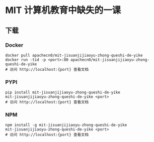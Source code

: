 # MIT 计算机教育中缺失的一课

## 下载

### Docker

```
docker pull apachecn0/mit-jisuanjijiaoyu-zhong-queshi-de-yike
docker run -tid -p <port>:80 apachecn0/mit-jisuanjijiaoyu-zhong-queshi-de-yike
# 访问 http://localhost:{port} 查看文档
```

### PYPI

```
pip install mit-jisuanjijiaoyu-zhong-queshi-de-yike
mit-jisuanjijiaoyu-zhong-queshi-de-yike <port>
# 访问 http://localhost:{port} 查看文档
```

### NPM

```
npm install -g mit-jisuanjijiaoyu-zhong-queshi-de-yike
mit-jisuanjijiaoyu-zhong-queshi-de-yike <port>
# 访问 http://localhost:{port} 查看文档
```